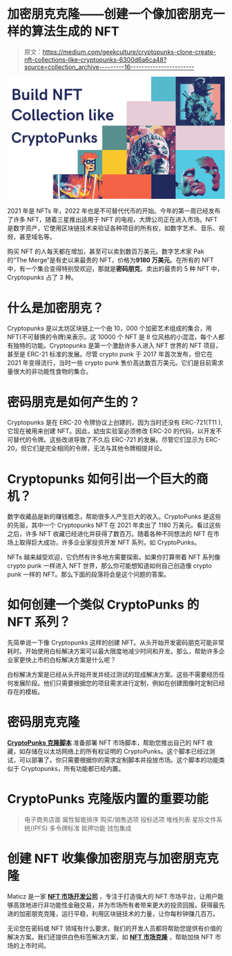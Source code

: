 # 加密朋克克隆——创建一个像加密朋克一样的算法生成的 NFT

> 原文：<https://medium.com/geekculture/cryptopunks-clone-create-nft-collections-like-cryptopunks-6300d6a6ca48?source=collection_archive---------16----------------------->

![](img/d855e66a4dea284097ca86f6f360a41f.png)

2021 年是 NFTs 年，2022 年也是不可替代代币的开始。今年的第一周已经发布了许多 NFT，随着三星推出适用于 NFT 的电视，大牌公司正在进入市场。NFT 是数字资产，它使用区块链技术来验证各种项目的所有权，如数字艺术、音乐、视频，甚至域名等。

购买 NFT 的人每天都在增加，甚至可以卖到数百万美元。数字艺术家 Pak 的“The Merge”是有史以来最贵的 NFT，价格为**9180 万美元**。在所有的 NFT 中，有一个集合变得特别受欢迎，那就是**密码朋克**。卖出的最贵的 5 种 NFT 中，Cryptopunks 占了 3 种。

# 什么是加密朋克？

Cryptopunks 是以太坊区块链上一个由 10，000 个加密艺术组成的集合，用 NFT(不可替换的令牌)来表示。这 10000 个 NFT 是 8 位风格的小混混，每个人都有独特的功能。Cryptopunks 是第一个激励许多人进入 NFT 世界的 NFT 项目，甚至是 ERC-21 标准的发展。尽管 crypto punk 于 2017 年首次发布，但它在 2021 年变得流行，当时一些 crypto punk 售价高达数百万美元。它们是目前需求量很大的非功能性食物的集合。

# 密码朋克是如何产生的？

Cryptopunks 是在 ERC-20 令牌协议上创建的，因为当时还没有 ERC-721(T11 ),它现在被用来创建 NFT。因此，幼虫实验室必须修改 ERC-20 的代码，以开发不可替代的令牌。这些改进导致了不久后 ERC-721 的发展。尽管它们显示为 ERC-20，但它们是完全相同的令牌，无法与其他令牌相提并论。

# Cryptopunks 如何引出一个巨大的商机？

数字收藏品是新的赚钱概念，帮助很多人产生巨大的收入。CryptoPunks 是这些的先驱，其中一个 Cryptopunks NFT 在 2021 年卖出了 1180 万美元。看过这些之后，许多 NFT 收藏已经进化并获得了数百万。随着各种不同想法的 NFT 在市场上取得巨大成功，许多企业家投资开发 NFT 系列，如 CryptoPunks。

NFTs 越来越受欢迎，它仍然有许多地方需要探索。如果你打算带着 NFT 系列像 crypto punk 一样进入 NFT 世界，那么你可能想知道如何自己创造像 crypto punk 一样的 NFT。那么下面的段落将会是这个问题的答案。

# 如何创建一个类似 CryptoPunks 的 NFT 系列？

先简单说一下像 Cryptopunks 这样的创建 NFT。从头开始开发密码朋克可能非常耗时。开始使用白标解决方案可以最大限度地减少时间和开发。那么，帮助许多企业家更快上市的白标解决方案是什么呢？

白标解决方案是已经从头开始开发并经过测试的现成解决方案。这些不需要经历任何发展阶段。他们只需要根据您的项目需求进行定制，例如在创建图像时定制已经存在的模板。

# 密码朋克克隆

[**CryptoPunks 克隆脚本**](https://maticz.com/cryptopunks-clone-script) 准备部署 NFT 市场脚本，帮助您推出自己的 NFT 收藏，如存储在以太坊网络上的所有权证明的 CryptoPunks。这个脚本已经过测试，可以部署了。你只需要根据你的需求定制脚本并投放市场。这个脚本的功能类似于 Cryptopunks，所有功能都已经内置。

# CryptoPunks 克隆版内置的重要功能

> 电子商务店面
> 属性智能排序
> 购买/销售选项
> 投标选项
> 堆栈列表
> 星际文件系统(IPFS)
> 多令牌标准
> 抵押功能
> 钱包集成

# 创建 NFT 收集像加密朋克与加密朋克克隆

Maticz 是一家 [**NFT 市场开发公司**](https://maticz.com/nft-marketplace-development) ，专注于打造强大的 NFT 市场平台，让用户能够高效地进行非功能性金融交易，并为市场所有者带来更大的投资回报。获得最先进的加密朋克克隆，运行平稳，利用区块链技术的力量，让你每秒钟赚几百万。

无论您在密码或 NFT 领域有什么要求，我们的开发人员都将帮助您提供有价值的解决方案。我们还提供白色标签解决方案，如 [**NFT 市场克隆**](https://maticz.com/nft-marketplace-script) ，帮助加快 NFT 市场的上市时间。